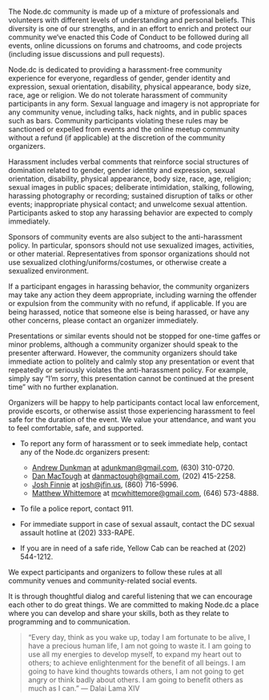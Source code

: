 The Node.dc community is made up of a mixture of professionals and volunteers with different levels of understanding and personal beliefs. This diversity is one of our strengths, and in an effort to enrich and protect our community we‘ve enacted this Code of Conduct to be followed during all events, online dicussions on forums and chatrooms, and code projects (including issue discussions and pull requests).

Node.dc is dedicated to providing a harassment-free community experience for everyone, regardless of gender, gender identity and expression, sexual orientation, disability, physical appearance, body size, race, age or religion. We do not tolerate harassment of community participants in any form. Sexual language and imagery is not appropriate for any community venue, including talks, hack nights, and in public spaces such as bars. Community participants violating these rules may be sanctioned or expelled from events and the online meetup community without a refund (if applicable) at the discretion of the community organizers.

Harassment includes verbal comments that reinforce social structures of domination related to gender, gender identity and expression, sexual orientation, disability, physical appearance, body size, race, age, religion; sexual images in public spaces; deliberate intimidation, stalking, following, harassing photography or recording; sustained disruption of talks or other events; inappropriate physical contact; and unwelcome sexual attention. Participants asked to stop any harassing behavior are expected to comply immediately.

Sponsors of community events are also subject to the anti-harassment policy. In particular, sponsors should not use sexualized images, activities, or other material. Representatives from sponsor organizations should not use sexualized clothing/uniforms/costumes, or otherwise create a sexualized environment.

If a participant engages in harassing behavior, the community organizers may take any action they deem appropriate, including warning the offender or expulsion from the community with no refund, if applicable. If you are being harassed, notice that someone else is being harassed, or have any other concerns, please contact an organizer immediately.

Presentations or similar events should not be stopped for one-time gaffes or minor problems, although a community organizer should speak to the presenter afterward. However, the community organizers should take immediate action to politely and calmly stop any presentation or event that repeatedly or seriously violates the anti-harassment policy. For example, simply say “I’m sorry, this presentation cannot be continued at the present time” with no further explanation.

Organizers will be happy to help participants contact local law enforcement, provide escorts, or otherwise assist those experiencing harassment to feel safe for the duration of the event. We value your attendance, and want you to feel comfortable, safe, and supported.

- To report any form of harassment or to seek immediate help, contact any of the Node.dc organizers present:

  - [Andrew Dunkman](http://www.meetup.com/node-dc/members/17692571/) at adunkman@gmail.com, (630) 310-0720.
  - [Dan MacTough](http://www.meetup.com/node-dc/members/55166232/) at danmactough@gmail.com, (202) 415-2258.
  - [Josh Finnie](http://www.meetup.com/node-dc/members/26710252/) at josh@jfin.us, (860) 716-5996.
  - [Matthew Whittemore](http://www.meetup.com/node-dc/members/10832656/) at mcwhittemore@gmail.com, (646) 573-4888.

- To file a police report, contact 911.

- For immediate support in case of sexual assault, contact the DC sexual assault hotline at (202) 333-RAPE.

- If you are in need of a safe ride, Yellow Cab can be reached at (202) 544-1212.

We expect participants and organizers to follow these rules at all community venues and community-related social events.

It is through thoughtful dialog and careful listening that we can encourage each other to do great things. We are committed to making Node.dc a place where you can develop and share your skills, both as they relate to programming and to communication.

> “Every day, think as you wake up, today I am fortunate to be alive, I have a precious human life, I am not going to waste it. I am going to use all my energies to develop myself, to expand my heart out to others; to achieve enlightenment for the benefit of all beings. I am going to have kind thoughts towards others, I am not going to get angry or think badly about others. I am going to benefit others as much as I can.” ― Dalai Lama XIV
